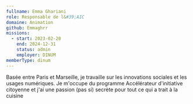 ```yaml
---
fullname: Emma Ghariani
role: Responsable de l&#39;AIC
domaine: Animation
github: Emmaghrr
missions:
  - start: 2023-02-20
    end: 2024-12-31
    status: admin
    employer: DINUM
memberType: dinum
---
```

Basée entre Paris et Marseille, je travaille sur les innovations sociales et les usages numériques. Je m'occupe du programme Accélérateur d'initiative citoyenne et j'ai une passion (pas si) secrète pour tout ce qui a trait à la cuisine